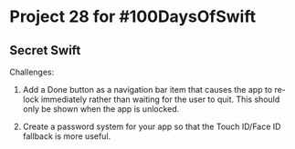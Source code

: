 # Project 28 for #100DaysOfSwift

## Secret Swift

Challenges:

1. Add a Done button as a navigation bar item that causes the app to re-lock immediately rather than waiting for the user to quit. This should only be shown when the app is unlocked.

2. Create a password system for your app so that the Touch ID/Face ID fallback is more useful.
